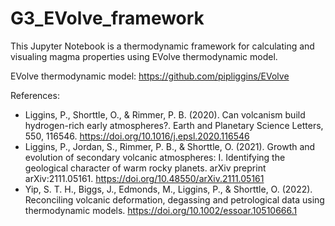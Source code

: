 # G3_EVolve_framework
This Jupyter Notebook is a thermodynamic framework for calculating and visualing magma properties using EVolve thermodynamic model.

EVolve thermodynamic model: https://github.com/pipliggins/EVolve

References:
- Liggins, P., Shorttle, O., & Rimmer, P. B. (2020). Can volcanism build hydrogen-rich early atmospheres?. Earth and Planetary Science Letters, 550, 116546. https://doi.org/10.1016/j.epsl.2020.116546
- Liggins, P., Jordan, S., Rimmer, P. B., & Shorttle, O. (2021). Growth and evolution of secondary volcanic atmospheres: I. Identifying the geological character of warm rocky planets. arXiv preprint arXiv:2111.05161. https://doi.org/10.48550/arXiv.2111.05161
- Yip, S. T. H., Biggs, J., Edmonds, M., Liggins, P., & Shorttle, O. (2022). Reconciling volcanic deformation, degassing and petrological data using thermodynamic models. https://doi.org/10.1002/essoar.10510666.1

